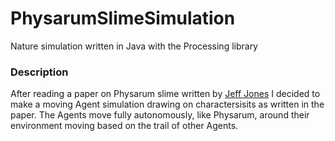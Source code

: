 # PhysarumSlimeSimulation

Nature simulation written in Java with the Processing library

### Description

After reading a paper on Physarum slime written by [Jeff Jones](https://uwe-repository.worktribe.com/output/980579) I decided to make a moving Agent simulation drawing on charactersisits as written in the paper. The Agents move fully autonomously, like Physarum, around their environment moving based on the trail of other Agents.

